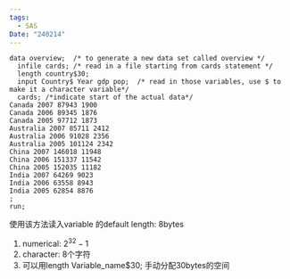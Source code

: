 ```yaml
---
tags:
  - SAS
Date: "240214"
---
```

```sas
data overview;  /* to generate a new data set called overview */
  infile cards; /* read in a file starting from cards statement */
  length country$30;
  input Country$ Year gdp pop;  /* read in those variables, use $ to make it a character variable*/
  cards; /*indicate start of the actual data*/
Canada 2007 87943 1900
Canada 2006 89345 1876
Canada 2005 97712 1873
Australia 2007 85711 2412
Australia 2006 91028 2356
Australia 2005 101124 2342
China 2007 146018 11948
China 2006 151337 11542
China 2005 152035 11182
India 2007 64269 9023
India 2006 63558 8943
India 2005 62854 8876
; 
run;
```

使用该方法读入variable 的default length: 8bytes
1. numerical: $2^{32}-1$
2. character: 8个字符
3. 可以用length Variable_name$30; 手动分配30bytes的空间